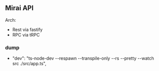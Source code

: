 ## Mirai API

Arch:
- Rest via fastify
- RPC via tRPC

### dump

- "dev": "ts-node-dev --respawn --transpile-only --rs --pretty --watch src ./src/app.ts",